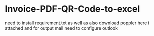 # Invoice-PDF-QR-Code-to-excel
need to install requirement.txt as well as also download poppler here i attached and for output mail need to configure  outlook
